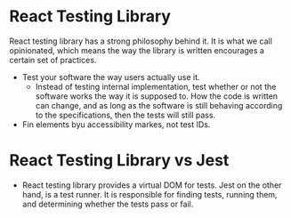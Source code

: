 # React Testing Library
React testing library has a strong philosophy behind it. It is what we call opinionated, which means the way the library is written encourages a certain set of practices.
* Test your software the way users actually use it.
    * Instead of testing internal implementation, test whether or not the software works the way it is supposed to. How the code is written can change, and as long as the software is still behaving according to the specifications, then the tests will still pass.
* Fin elements byu accessibility markes, not test IDs.

# React Testing Library vs Jest
* React testing library provides a virtual DOM for tests. Jest on the other hand, is a test runner. It is responsible for finding tests, running them, and determining whether the tests pass or fail.